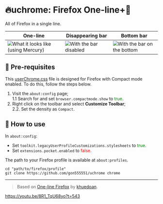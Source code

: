 # 🔥uchrome: Firefox One-line+🦊

All of Firefox in a single line.

| One-line | Disappearing bar | Bottom bar |
| - | - |-|
| ![What it looks like (using Mercury)](https://i.postimg.cc/wMFN16fT/image.png)  | ![With the bar disabled](https://i.postimg.cc/G3DDJtvT/image.png) | ![With the bar on the bottom](https://i.postimg.cc/Bv6J3JDB/image.png) |



## 🎒 Pre-requisites

This [userChrome.css](https://github.com/gon555551/uchrome/blob/master/userChrome.css) file is designed for Firefox with Compact mode enabled. To do this, follow the steps below.

1. Visit the `about:config` page;  
1.1 Search for and set `browser.compactmode.show` to <font color=green>true</font>.  
2. Right click on the toolbar and select **Customize Toolbar**;  
2.2. Set the density as `Compact`.


## 🔧 How to use

In ``about:config``:  
- Set ``toolkit.legacyUserProfileCustomizations.stylesheets`` to <font color=green>true</font>.
- Set ``extensions.pocket.enabled`` to <font color=red>false</font>.

The path to your Firefox profile is available at `about:profiles`.

```
cd "path/to/firefox/profile"
git clone https://github.com/gon555551/uchrome chrome
```


***
> Based on [One-line Firefox](https://github.com/khuedoan/one-line-firefox) by [khuedoan](https://github.com/khuedoan).


https://youtu.be/8R1_TqU68yo?t=543
